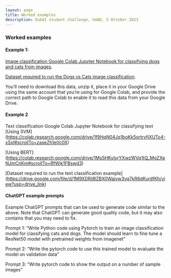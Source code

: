 ```yaml
---
layout: page
title: Worked examples
description: DubAI student challenge, UoBD, 5 October 2023
---
```


### Worked examples

#### Example 1:

[Image classification Google Colab Jupyter Notebook for classifying dogs and cats from images](https://colab.research.google.com/drive/1erRAEMIGNlAuZ-8rpfAyw1IUW2esqAUy#scrollTo=VfxO7uCbc8sE). 

[Dataset required to run the Dogs vs Cats image classification](https://drive.google.com/file/d/1Wn_recONfR6snal-lyDiwoKe5epnp2Je/view?usp=sharing).

You’ll need to download this data, unzip it, place it in your Google Drive using the same account that you’re using for Google Colab, and provide the correct path to Google Colab to enable it to read this data from your Google Drive.

#### Example 2

Text classification Google Colab Jupyter Notebook for classifying text
[Using SVM]
(https://colab.research.google.com/drive/1f9HqN04Jq1boKk5ortrvfjXUTo4-xSxI#scrollTo=zaseZh1e0c0X)

[Using BERT]
(https://colab.research.google.com/drive/1Ms5HKyIyrYXwzWVq1tQ_MgZXeNJmCnKm#scrollTo=RfWjk1FBswd3)

[Dataset required to run the text classification example]
(https://drive.google.com/file/d/1M9XDRljBZBX0Wajvw3vq7kR6dKurdfKh/view?usp=drive_link)


#### ChatGPT example prompts
Example ChatGPT prompts that can be used to generate code similar to the above. Note that ChatGPT can generate good quality code, but it may also contains that you may need to fix.

Prompt 1:
“Write Python code using Pytorch to train an image classification model for classifying cats and dogs. The model should learn to fine tune a ResNet50 model with pretrained weights from imagenet”

Prompt 2:
“Write the pytorch code to use this trained model to evaluate the model on validation data”

Prompt 3:
“Write pytorch code to show the output on a number of sample images”


